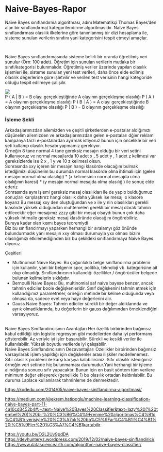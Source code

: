 # Naive-Bayes-Rapor

Naïve Bayes sınıflandırma algoritması, adını Matematikçi Thomas Bayes’den alan bir sınıflandırma/ kategorilendirme algoritmasıdır. Naïve Bayes sınıflandırması olasılık ilkelerine göre tanımlanmış bir dizi hesaplama ile, sisteme sunulan verilerin sınıfını yani kategorisini tespit etmeyi amaçlar.

</br>

Naïve Bayes sınıflandırmasında sisteme belirli bir oranda öğretilmiş veri sunulur (Örn: 100 adet). Öğretim için sunulan verilerin mutlaka bir sınıfı/kategorisi bulunmalıdır. Öğretilmiş veriler üzerinde yapılan olasılık işlemleri ile, sisteme sunulan yeni test verileri, daha önce elde edilmiş olasılık değerlerine göre işletvilir ve verilen test verisinin hangi kategoride olduğu tespit edilmeye çalışılır.

<img src="https://miro.medium.com/max/640/1*DrLi-HXAtSw7NHkQPB6Xlw.webp">
</br>
P ( A | B ) = B olayı gerçekleştiğinde A olayının gerçekleşme olasılığı
P ( A ) = A olayının gerçekleşme olasılığı
P ( B | A ) = A olayı gerçekleştiğinde B olayının gerçekleşme olasılığı
P ( B ) = B olayının gerçekleşme olasılığı

<h3> İşleme Şekli </h3>
Arkadaşlarımızdan ailemizden ve çeşitli şirketlerden e-postalar aldığımızı düşünelim ailemizden ve arkadaşlarımızdan gelen e-postaları dğier reklam kampanya tarzı e-postalardan ayırmak istiyoruz bunun için öncelikle bir veri seti kullanıp olasılık hesabı yapmamız gerekiyor.
</br>
Örneğin 8 tane normal 4 tane gereksiz mesajın olduğu bir veri setini kullanıyoruz ve normal mesajlarda 10 adet x , 5 adet y , 1 adet z kelimesi var gereksizlerde ise 2 x , 1 y ve 10 z kelimesi olsun.
</br>
Sonrasında xxy içeren bir mesajın hangi klasörde olacağını bulmak istedğimizi düşünelim bu durumda normal klasörde olma ihtimali için (gelen mesajın normal olma olasılığı) * (x kelimesinin normal mesajda olma olsılığının karesi) * (y mesajın normal mesajda olma olasılığı) ile sonuç elde ederiz
</br>
Sonrasında aynı işlemi gereksiz mesaj olasılıkları ile de yapıp bulduğumuz sonuçları karşılaştırırz hangi olasılık daha yüksek ise mesajı o klasöre koyarız
Bu messaj xxy den oluştuğundan ve x ile y nin olasılıkları gerekli klasörde yüksek olduğundan muhtemelen gerekli bir mesaj olarak tahmin edilecektir eğer mesajımız zzzy gibi bir mesaj olsaydı bunun çok daha yüksek ihtimalle gereksiz mesaj klasöründe olacağını öngörebiliriz. 
</br>
Buraya kadar olan kısmı bayes teoremiydi
</br>
Biz bu sınıflandırmayı yaparken herhangi bir sıralamyı göz önünde bulundurmadık yani mesajın xxy olması durumuyla yxx olması bizim olasılığımızı etkilemediğinden biz bu şekildeki sınıflandırmaya Naive Bayes diyoruz 

Çeşitleri

<ul>
<li>Multinomial Naive Bayes:
Bu çoğunlukla belge sınıflandırma problemi için kullanılır, yani bir belgenin spor, politika, teknoloji vb. kategorisine ait olup olmadığı. Sınıflandırıcının kullandığı özellikler / öngörücüler belgede bulunan kelimelerin sıklığıdır.
  </li>
  <li>
Bernoulli Naive Bayes:
Bu, multinomial saf naive bayese benzer, ancak tahmin ediciler boole değişkenleridir. Sınıf değişkenini tahmin etmek için kullandığımız parametreler, örneğin metinde bir kelime olduğunda veya olmasa da, sadece evet veya hayır değerlerini alır.
  </li>
  <li>
Gauss Naive Bayes:
Tahmin ediciler sürekli bir değer aldıklarında ve ayrık olmadıklarında, bu değerlerin bir gauss dağılımından örneklendiğini varsayıyoruz.
  </li>
  </ul>


</br>
Naive Bayes Sınıflandırıcısının Avantajları
Her özellik birbirinden bağımsız kabul edildiği için logistic regresyon gibi modellerden daha iyi performans gösterebilir.
Az veriyle iyi işler başarabilir.
Sürekli ve kesikli veriler ile kullanılabilir.
Yüksek boyutlu verilerde iyi çalışabilir.
</br>
Naive Bayes Sınıflandırıcısının Dezavantajları
Özellikler birbirinden bağımsız varsayılarak işlem yapıldığı için değişkenler arası ilişkiler modellenemez.
Sıfır olasılık problemi ile karşı karşıya kalabilirsiniz. Sıfır olasılık istediğimiz örneğin veri setinde hiç bulunmaması durumudur.Yani herhangi bir işleme alındığında sonucu sıfır yapacaktır. Bunun için en basit yöntem tüm verilere minimum değer ekleyerek (genellikle 1) bu olasılık ortadan kaldırılabilir. Bu duruma Laplace kullanılarak tahminleme de denmektedir.

https://kodedu.com/2014/05/naive-bayes-siniflandirma-algoritmasi/

https://medium.com/@ekrem.hatipoglu/machine-learning-classification-naive-bayes-part-11-4a10cd3452b4#:~:text=Naive%20Bayes%20Classifier&text=lazy%20(%20tembel%20)%20bir%20%C3%B6%C4%9Frenme%20algoritmas%C4%B1d%C4%B1r,verisiyle%20%C3%A7ok%20ba%C5%9Far%C4%B1l%C4%B1%20i%C5%9Fler%20%C3%A7%C4%B1kartabilir.

https://youtu.be/O2L2Uv9pdDA
https://devhunteryz.wordpress.com/2019/12/02/naive-bayes-siniflandirici/
https://www.datasciencearth.com/algorithm-naive-bayes-classifier/


